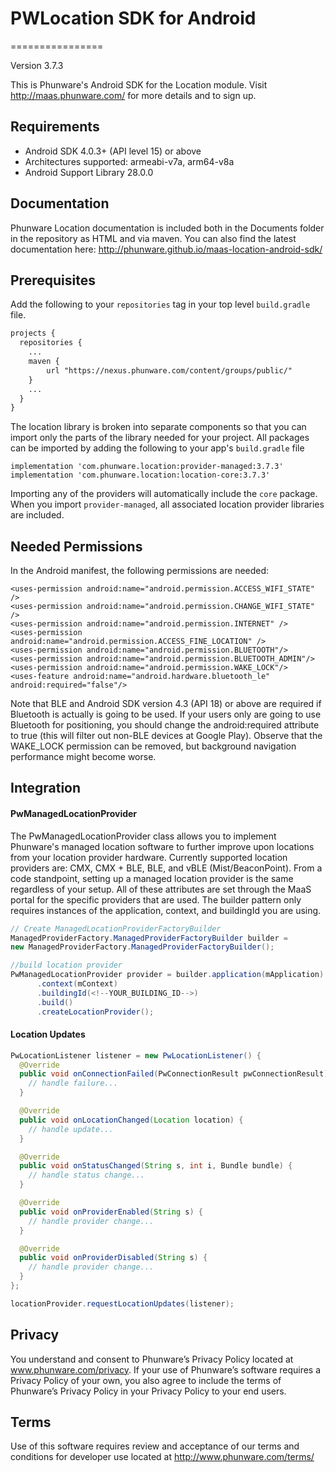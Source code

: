 # PWLocation SDK for Android
================

Version 3.7.3

This is Phunware's Android SDK for the Location module. Visit http://maas.phunware.com/ for more details and to sign up.



Requirements
------------
* Android SDK 4.0.3+ (API level 15) or above
* Architectures supported: armeabi-v7a, arm64-v8a
* Android Support Library 28.0.0


Documentation
-------------

Phunware Location documentation is included both in the Documents folder in the repository as HTML and via maven. You can also find the latest documentation here: http://phunware.github.io/maas-location-android-sdk/


Prerequisites
-------------

Add the following to your `repositories` tag in your top level `build.gradle` file.

 ```XML
 projects {
   repositories {
     ...
     maven {
         url "https://nexus.phunware.com/content/groups/public/"
     }
     ...
   }
 }
 ```

 The location library is broken into separate components so that you can import only the parts of the library needed for your project. All packages can be imported by adding the following to your app's `build.gradle` file
 ```
 implementation 'com.phunware.location:provider-managed:3.7.3'
 implementation 'com.phunware.location:location-core:3.7.3'
 ```
 Importing any of the providers will automatically include the `core` package. When you import `provider-managed`, all associated location provider libraries are included.

Needed Permissions
-----------
In the Android manifest, the following permissions are needed:

```
<uses-permission android:name="android.permission.ACCESS_WIFI_STATE" />
<uses-permission android:name="android.permission.CHANGE_WIFI_STATE" />
<uses-permission android:name="android.permission.INTERNET" />
<uses-permission android:name="android.permission.ACCESS_FINE_LOCATION" />
<uses-permission android:name="android.permission.BLUETOOTH"/>
<uses-permission android:name="android.permission.BLUETOOTH_ADMIN"/>
<uses-permission android:name="android.permission.WAKE_LOCK"/>
<uses-feature android:name="android.hardware.bluetooth_le" android:required="false"/>
```

Note that BLE and Android SDK version 4.3 (API 18) or above are required if Bluetooth is actually is going to be used. If your users only are going to use Bluetooth for positioning, you should change the android:required attribute to true (this will filter out non-BLE devices at Google Play). Observe that the WAKE_LOCK permission can be removed, but background navigation performance might become worse.

Integration
-----------

#### PwManagedLocationProvider
The PwManagedLocationProvider class allows you to implement Phunware's managed location software to further improve upon locations from your location provider hardware. Currently supported location providers are: CMX, CMX + BLE, BLE, and vBLE (Mist/BeaconPoint). From a code standpoint, setting up a managed location provider is the same regardless of your setup. All of these attributes are set through the MaaS portal for the specific providers that are used. The builder pattern only requires instances of the application, context, and buildingId you are using.

```java
// Create ManagedLocationProviderFactoryBuilder
ManagedProviderFactory.ManagedProviderFactoryBuilder builder =
new ManagedProviderFactory.ManagedProviderFactoryBuilder();

//build location provider
PwManagedLocationProvider provider = builder.application(mApplication)
      .context(mContext)
      .buildingId(<!--YOUR_BUILDING_ID-->)
      .build()
      .createLocationProvider();
```

#### Location Updates
```java
PwLocationListener listener = new PwLocationListener() {
  @Override
  public void onConnectionFailed(PwConnectionResult pwConnectionResult) {
    // handle failure...    
  }

  @Override
  public void onLocationChanged(Location location) {
    // handle update...
  }

  @Override
  public void onStatusChanged(String s, int i, Bundle bundle) {
    // handle status change...
  }

  @Override
  public void onProviderEnabled(String s) {
    // handle provider change...
  }

  @Override
  public void onProviderDisabled(String s) {
    // handle provider change...  
  }
};

locationProvider.requestLocationUpdates(listener);
```

Privacy
-----------
You understand and consent to Phunware’s Privacy Policy located at www.phunware.com/privacy. If your use of Phunware’s software requires a Privacy Policy of your own, you also agree to include the terms of Phunware’s Privacy Policy in your Privacy Policy to your end users.

Terms
-----------
Use of this software requires review and acceptance of our terms and conditions for developer use located at http://www.phunware.com/terms/
